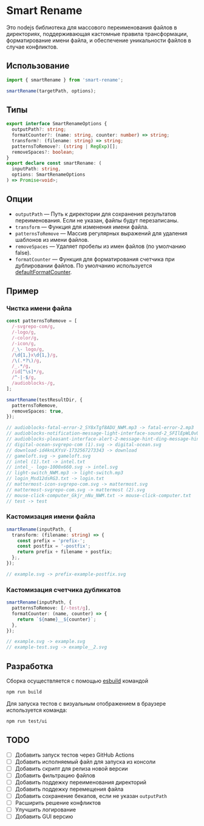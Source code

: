 # Smart Rename

Это nodejs библиотека для массового переименования файлов в директориях, поддерживающая кастомные правила трансформации, форматирование имени файла, и обеспечение уникальности файлов в случае конфликтов.

## Использование

```ts
import { smartRename } from 'smart-rename';

smartRename(targetPath, options);
```

## Типы

```ts
export interface SmartRenameOptions {
  outputPath?: string;
  formatCounter?: (name: string, counter: number) => string;
  transform?: (filename: string) => string;
  patternsToRemove?: (string | RegExp)[];
  removeSpaces?: boolean;
}
export declare const smartRename: (
  inputPath: string,
  options: SmartRenameOptions
) => Promise<void>;
```

## Опции

- `outputPath` — Путь к директории для сохранения результатов переименования. Если не указан, файлы будут перезаписаны.
- `transform` — Функция для изменения имени файла.
- `patternsToRemove` — Массив регулярных выражений для удаления шаблонов из имени файлов.
- `removeSpaces` — Удаляет пробелы из имен файлов (по умолчанию false).
- `formatCounter` — Функция для форматирования счетчика при дублировании файлов. По умолчанию используется [defaultFormatCounter](https://github.com/kirillgalushko/rename/blob/20d7a6d496bcc0a93e5d390af6e3e1a4e6c74ed5/src/generateUniqueName.ts#L5).

## Пример

### Чистка имени файла

```ts
const patternsToRemove = [
  /-svgrepo-com/g,
  /-logo/g,
  /-color/g,
  /-icon/g,
  /_\- logo/g,
  /\d{1,}x\d{1,}/g,
  /\(.*?\)/g,
  /_.*/g,
  /id[^\s]*/g,
  /^-|-$/g,
  /audioblocks-/g,
];

smartRename(testResultDir, {
  patternsToRemove,
  removeSpaces: true,
});

// audioblocks-fatal-error-2_SY8xTgf8ADU_NWM.mp3 -> fatal-error-2.mp3
// audioblocks-notification-message-light-interface-sound-2_SFIlEpWL0vU_NWM.mp3 -> notification-message-light-interface-sound-2.mp3
// audioblocks-pleasant-interface-alert-2-message-hint-ding-message-hint-ding_Ht4sRWUAvU_NWM.mp3 -> pleasant-interface-alert-2-message-hint-ding-message-hint-ding.mp3
// digital-ocean-svgrepo-com (1).svg -> digital-ocean.svg
// download-id4knLKYsV-1732567273343 -> download
// gameloft.svg -> gameloft.svg
// intel (1).txt -> intel.txt
// intel_- logo-1000x660.svg -> intel.svg
// light-switch_NWM.mp3 -> light-switch.mp3
// login_Msd12dsRG3.txt -> login.txt
// mattermost-icon-svgrepo-com.svg -> mattermost.svg
// mattermost-svgrepo-com.svg -> mattermost (2).svg
// mouse-click-computer_Gkjr_nNu_NWM.txt -> mouse-click-computer.txt
// test -> test
```

### Кастомизация имени файла

```ts
smartRename(inputPath, {
  transform: (filename: string) => {
    const prefix = 'prefix-';
    const postfix = '-postfix';
    return prefix + filename + postfix;
  };,
});

// example.svg -> prefix-example-postfix.svg
```

### Кастомизация счетчика дубликатов

```ts
smartRename(inputPath, {
  patternsToRemove: [/-test/g],
  formatCounter: (name, counter) => {
    return `${name}__${counter}`;
  },
});

// example.svg -> example.svg
// example-test.svg -> example__2.svg
```

## Разработка

Сборка осуществляется с помощью [esbuild](https://esbuild.github.io/) командой

```bash
npm run build
```

Для запуска тестов с визуальным отображением в браузере используется команда:

```bash
npm run test/ui
```

## TODO

- [ ] Добавить запуск тестов через GitHub Actions
- [ ] Добавить исполняемый файл для запуска из консоли
- [ ] Добавить скрипт для релиза новой версии
- [ ] Добавить фильтрацию файлов
- [ ] Добавить поддежку переименования директорий
- [ ] Добавить поддежку перемещения файла
- [ ] Добавить сохранение бекапов, если не указан `outputPath`
- [ ] Расширить решение конфликтов
- [ ] Улучшить логирование
- [ ] Добавить GUI версию
